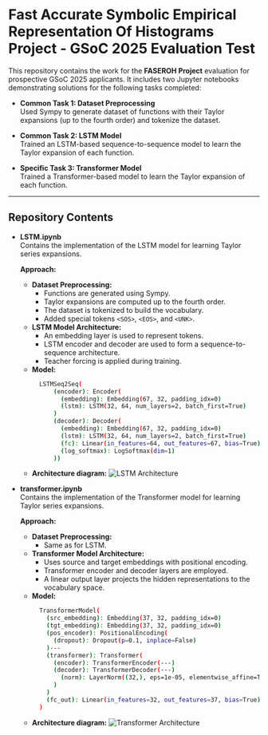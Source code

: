 # Fast Accurate Symbolic Empirical Representation Of Histograms Project - GSoC 2025 Evaluation Test

This repository contains the work for the **FASEROH Project** evaluation for prospective GSoC 2025 applicants. It includes two Jupyter notebooks demonstrating solutions for the following tasks completed:

- **Common Task 1: Dataset Preprocessing**  
  Used Sympy to generate dataset of functions with their Taylor expansions (up to the fourth order) and tokenize the dataset.

- **Common Task 2: LSTM Model**  
  Trained an LSTM-based sequence-to-sequence model to learn the Taylor expansion of each function.

- **Specific Task 3: Transformer Model**  
  Trained a Transformer-based model to learn the Taylor expansion of each function.

---

## Repository Contents

- **LSTM.ipynb**  
  Contains the implementation of the LSTM model for learning Taylor series expansions.
  
  **Approach:**  
  - **Dataset Preprocessing:**  
    - Functions are generated using Sympy.
    - Taylor expansions are computed up to the fourth order.
    - The dataset is tokenized to build the vocabulary.
    - Added special tokens `<SOS>`, `<EOS>`, and `<UNK>`.
  - **LSTM Model Architecture:**  
    - An embedding layer is used to represent tokens.
    - LSTM encoder and decoder are used to form a sequence-to-sequence architecture.
    - Teacher forcing is applied during training.
  - **Model:**
    ```bash
      LSTMSeq2Seq(
          (encoder): Encoder(
            (embedding): Embedding(67, 32, padding_idx=0)
            (lstm): LSTM(32, 64, num_layers=2, batch_first=True)
          )
          (decoder): Decoder(
            (embedding): Embedding(67, 32, padding_idx=0)
            (lstm): LSTM(32, 64, num_layers=2, batch_first=True)
            (fc): Linear(in_features=64, out_features=67, bias=True)
            (log_softmax): LogSoftmax(dim=1)
          ))
  
  - **Architecture diagram:**
     ![LSTM Architecture](https://i.imgur.com/atonrRY.png) 

- **transformer.ipynb**  
  Contains the implementation of the Transformer model for learning Taylor series expansions.
  
  **Approach:**  
  - **Dataset Preprocessing:**  
    - Same as for LSTM.
  - **Transformer Model Architecture:**  
    - Uses source and target embeddings with positional encoding.
    - Transformer encoder and decoder layers are employed.
    - A linear output layer projects the hidden representations to the vocabulary space.
  - **Model:**
    ```bash
      TransformerModel(
        (src_embedding): Embedding(37, 32, padding_idx=0)
        (tgt_embedding): Embedding(37, 32, padding_idx=0)
        (pos_encoder): PositionalEncoding(
          (dropout): Dropout(p=0.1, inplace=False)
        )---
        (transformer): Transformer(
          (encoder): TransformerEncoder(---)
          (decoder): TransformerDecoder(---)
            (norm): LayerNorm((32,), eps=1e-05, elementwise_affine=True)
          )
        )
        (fc_out): Linear(in_features=32, out_features=37, bias=True)
      )
  
  - **Architecture diagram:**
    ![Transformer Architecture](https://i.imgur.com/j8GN4wK.png)  
